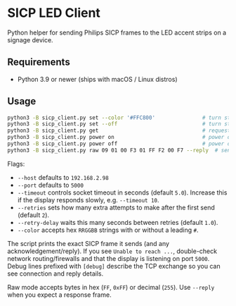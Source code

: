 # SICP LED Client

Python helper for sending Philips SICP frames to the LED accent strips on a signage device.

## Requirements
- Python 3.9 or newer (ships with macOS / Linux distros)

## Usage
```bash
python3 -B sicp_client.py set --color '#FFC800'               # turn strips on with warm yellow
python3 -B sicp_client.py set --off                           # turn strips off
python3 -B sicp_client.py get                                 # request current RGB status
python3 -B sicp_client.py power on                            # power on the panel
python3 -B sicp_client.py power off                           # power off the panel
python3 -B sicp_client.py raw 09 01 00 F3 01 FF F2 00 F7 --reply  # send a custom frame
```

Flags:
- `--host` defaults to `192.168.2.98`
- `--port` defaults to `5000`
- `--timeout` controls socket timeout in seconds (default `5.0`). Increase this if the
  display responds slowly, e.g. `--timeout 10`.
- `--retries` sets how many extra attempts to make after the first send (default `2`).
- `--retry-delay` waits this many seconds between retries (default `1.0`).
- `--color` accepts hex `RRGGBB` strings with or without a leading `#`.

The script prints the exact SICP frame it sends (and any acknowledgement/reply). If you
see `Unable to reach ...`, double-check network routing/firewalls and that the display is
listening on port `5000`. Debug lines prefixed with `[debug]` describe the TCP exchange so
you can see connection and reply details.

Raw mode accepts bytes in hex (`FF`, `0xFF`) or decimal (`255`). Use `--reply` when you
expect a response frame.
